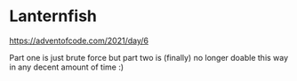 Lanternfish
===========

https://adventofcode.com/2021/day/6

Part one is just brute force but part two is (finally) no longer doable this way in any decent amount of time :)


